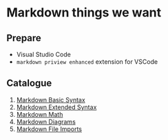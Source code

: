 # Markdown things we want

## Prepare
- Visual Studio Code
- `markdown priview enhanced` extension for VSCode

## Catalogue

1. [Markdown Basic Syntax](./markdown_basic_syntax.md)
2. [Markdown Extended Syntax](./markdown_extended_syntax.md)
3. [Markdown Math](./markdown_math.md)
4. [Markdown Diagrams](./markdown_diagrams.md)
5. [Markdown File Imports](./markdown_file_imports.md)
